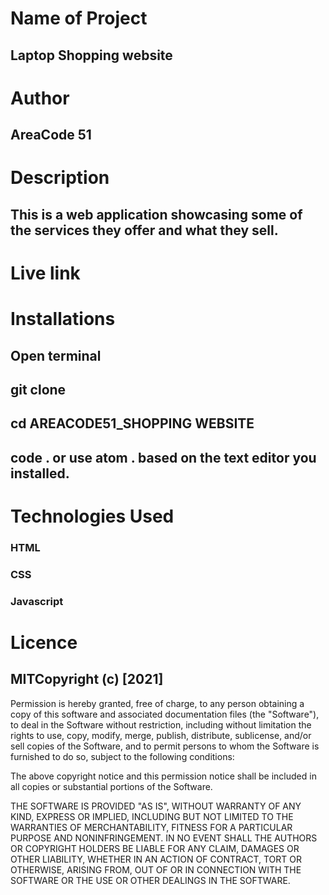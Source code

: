# Name of Project
## Laptop Shopping website 

# Author
##  AreaCode 51


# Description
## This is a web application showcasing some of the services they offer and what they sell. 
# Live link 
  
# Installations
##  Open terminal
##  git clone 
##  cd AREACODE51_SHOPPING WEBSITE
##  code . or use atom . based on the text editor you installed.

# Technologies Used
###  HTML
### CSS
### Javascript

# Licence
## MITCopyright (c) [2021]
 

Permission is hereby granted, free of charge, to any person obtaining a copy of this software and associated documentation files (the "Software"), to deal in the Software without restriction, including without limitation the rights to use, copy, modify, merge, publish, distribute, sublicense, and/or sell copies of the Software, and to permit persons to whom the Software is furnished to do so, subject to the following conditions:

The above copyright notice and this permission notice shall be included in all copies or substantial portions of the Software.

THE SOFTWARE IS PROVIDED "AS IS", WITHOUT WARRANTY OF ANY KIND, EXPRESS OR IMPLIED, INCLUDING BUT NOT LIMITED TO THE WARRANTIES OF MERCHANTABILITY, FITNESS FOR A PARTICULAR PURPOSE AND NONINFRINGEMENT. IN NO EVENT SHALL THE AUTHORS OR COPYRIGHT HOLDERS BE LIABLE FOR ANY CLAIM, DAMAGES OR OTHER LIABILITY, WHETHER IN AN ACTION OF CONTRACT, TORT OR OTHERWISE, ARISING FROM, OUT OF OR IN CONNECTION WITH THE SOFTWARE OR THE USE OR OTHER DEALINGS IN THE SOFTWARE.

